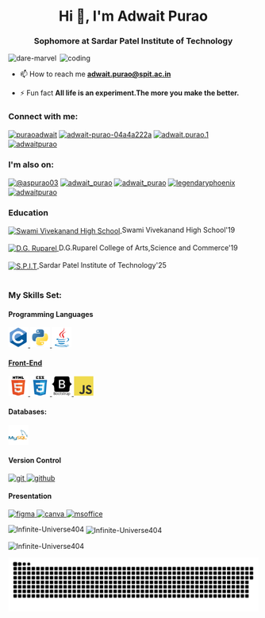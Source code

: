 <h1 align="center">Hi 👋, I'm Adwait Purao</h1>
<h3 align="center">Sophomore at Sardar Patel Institute of Technology</h3>

<img align="right" alt="coding" width=400 src="https://media4.giphy.com/media/jTNG3RF6EwbkpD4LZx/200w.webp?cid=ecf05e47trvmi0z0x8dki9upbwgk4mhyyjeyiphnsaes543z&rid=200w.webp&ct=g">

<p align="left"> <img src="https://komarev.com/ghpvc/?username=dare-marvel&label=Profile%20views&color=0e75b6&style=flat" alt="dare-marvel" /> </p>

- 📫 How to reach me **adwait.purao@spit.ac.in**

- ⚡ Fun fact **All life is an experiment.The more you make the better.**

<h3 align="left">Connect with me:</h3>
<p align="left">
<a href="https://twitter.com/puraoadwait" target="blank"><img align="center" src="https://raw.githubusercontent.com/rahuldkjain/github-profile-readme-generator/master/src/images/icons/Social/twitter.svg" alt="puraoadwait" height="30" width="40" /></a>
<a href="https://linkedin.com/in/adwait-purao-04a4a222a" target="blank"><img align="center" src="https://raw.githubusercontent.com/rahuldkjain/github-profile-readme-generator/master/src/images/icons/Social/linked-in-alt.svg" alt="adwait-purao-04a4a222a" height="30" width="40" /></a>
<a href="https://fb.com/adwait.purao.1" target="blank"><img align="center" src="https://raw.githubusercontent.com/rahuldkjain/github-profile-readme-generator/master/src/images/icons/Social/facebook.svg" alt="adwait.purao.1" height="30" width="40" /></a>
<a href="https://instagram.com/adwaitpurao" target="blank"><img align="center" src="https://raw.githubusercontent.com/rahuldkjain/github-profile-readme-generator/master/src/images/icons/Social/instagram.svg" alt="adwaitpurao" height="30" width="40" /></a>
<h3 align="left">I'm also on:</h3>    
<a href="https://medium.com/@aspurao03" target="blank"><img align="center" src="https://raw.githubusercontent.com/rahuldkjain/github-profile-readme-generator/master/src/images/icons/Social/medium.svg" alt="@aspurao03" height="30" width="40" /></a>
<a href="https://www.codechef.com/users/adwait_purao" target="blank"><img align="center" src="https://cdn.jsdelivr.net/npm/simple-icons@3.1.0/icons/codechef.svg" alt="adwait_purao" height="30" width="40" /></a>
<a href="https://www.hackerrank.com/adwait_purao" target="blank"><img align="center" src="https://raw.githubusercontent.com/rahuldkjain/github-profile-readme-generator/master/src/images/icons/Social/hackerrank.svg" alt="adwait_purao" height="30" width="40" /></a>
<a href="https://www.leetcode.com/legendaryphoenix" target="blank"><img align="center" src="https://raw.githubusercontent.com/rahuldkjain/github-profile-readme-generator/master/src/images/icons/Social/leet-code.svg" alt="legendaryphoenix" height="30" width="40" /></a>
<a href="https://auth.geeksforgeeks.org/user/adwaitpurao" target="blank"><img align="center" src="https://raw.githubusercontent.com/rahuldkjain/github-profile-readme-generator/master/src/images/icons/Social/geeks-for-geeks.svg" alt="adwaitpurao" height="30" width="40" /></a>
</p>

<h3 align="left">Education</h3>
<a href="https://ves.ac.in/svhs/" target="blank"><img align="center" src="https://upload.wikimedia.org/wikipedia/en/e/e8/Vesitlog-transparent.png" title="SSC" alt="Swami Vivekanand High School" height="30" width="40" />&nbsp;</a>Swami Vivekanand High School'19<br></br>
<a href="http://www.ruparel.edu/" target="blank"><img align="center" src="https://bookuradmission.com/college_logo/D.G.%20Ruparel%20College%20of%20Arts,%20Commerce%20&%20Science%20(DGRASC)_logo210922090339.jpg" title="HSC" alt="D.G. Ruparel" height="30" width="40" />&nbsp;</a>D.G.Ruparel College of Arts,Science and Commerce'19<br></br>
<a href="https://www.spit.ac.in/" target="blank"><img align="center" src="https://www.spit.ac.in/wp-content/themes/spit-main/images/SPIT_logo.png" title="B.Tech CE" alt="S.P.I.T" height="30" width="40" />&nbsp;</a>Sardar Patel Institute of Technology'25<br></br>

<h3 align="left">My Skills Set:</h3>
<p align="left">
  
<h4 align="left">Programming Languages</h4>  

<a href="https://www.cprogramming.com/" target="_blank" rel="noreferrer">
<img src="https://raw.githubusercontent.com/devicons/devicon/master/icons/c/c-original.svg" alt="c" width="40" height="40"/> </a>
<a href="https://www.python.org" target="_blank" rel="noreferrer"> <img src="https://raw.githubusercontent.com/devicons/devicon/master/icons/python/python-original.svg" alt="python" width="40" height="40"/> </a> 
<a href="https://www.java.com" target="_blank" rel="noreferrer"> <img src="https://raw.githubusercontent.com/devicons/devicon/master/icons/java/java-original.svg" alt="java" width="40" height="40"/> </a> <a href="https://developer.mozilla.org/en-US/docs/Web/JavaScript" target="_blank" rel="noreferrer">

<h4 align="left">Front-End</h4>
<a href="https://www.w3.org/html/" target="_blank" rel="noreferrer"> 
<img src="https://raw.githubusercontent.com/devicons/devicon/master/icons/html5/html5-original-wordmark.svg" alt="html5" width="40" height="40"/> </a> 
<a href="https://www.w3schools.com/css/" target="_blank" rel="noreferrer">  
<img src="https://raw.githubusercontent.com/devicons/devicon/master/icons/css3/css3-original-wordmark.svg" alt="css3" width="40" height="40"/> </a> 
<a href="https://getbootstrap.com" target="_blank" rel="noreferrer">
<img src="https://raw.githubusercontent.com/devicons/devicon/master/icons/bootstrap/bootstrap-plain-wordmark.svg" alt="bootstrap" width="40" height="40"/> </a> 
<a href="https://www.w3schools.com/js/" target="_blank" rel="noreferrer"> 
<img src="https://raw.githubusercontent.com/devicons/devicon/master/icons/javascript/javascript-original.svg" alt="javascript" width="40" height="40"/> </a> 
 
<h4 align="left">Databases:</h4>
<a href="https://www.mysql.com/" target="_blank" rel="noreferrer"> 
<img src="https://raw.githubusercontent.com/devicons/devicon/master/icons/mysql/mysql-original-wordmark.svg" alt="mysql" width="40" height="40"/> </a>   

<h4 align="left">Version Control</h4> 
<a href="https://git-scm.com/" target="_blank" rel="noreferrer"> 
<img src="https://www.vectorlogo.zone/logos/git-scm/git-scm-icon.svg" alt="git" width="40" height="40"/> </a>   
<a href="https://www.office.com/" target="_blank" rel="noreferrer"> 
<img  src="https://imgs.search.brave.com/T1TmncdbQgcFSsIzp5gZ4jKUgb_A0Xo6g8UNAzOiaR0/rs:fit:900:900:1/g:ce/aHR0cHM6Ly9jbGlw/Z3JvdW5kLmNvbS9p/bWFnZXMvZ2l0aHVi/LWxvZ28tcG5nLTcu/anBn" alt="github" width="40" height="40"/> </a> 
  
<h4 align="left">Presentation</h4> 
<a href="https://www.figma.com/" target="_blank" rel="noreferrer"> 
<img src="https://www.vectorlogo.zone/logos/figma/figma-icon.svg" alt="figma" width="40" height="40"/> </a> 
<a href="https://www.canva.com/" target="_blank" rel="noreferrer"> 
<img src="https://cdn.icon-icons.com/icons2/3504/PNG/512/canva_icon_220714.png" alt="canva" width="40" height="40"/> </a> 
<a href="https://www.office.com/" target="_blank" rel="noreferrer"> 
<img  src="https://imgs.search.brave.com/Q19-aEJ8Y6HeqYPyWX8HkTRtrxJ8ewVqDKbg16-0fvQ/rs:fit:1200:1200:1/g:ce/aHR0cHM6Ly93d3cu/bG9nb2x5bnguY29t/L2ltYWdlcy9sb2dv/bHlueC83Yi83YjZk/ZDUzZWMwM2M4ZDFm/OTFiYjVlZTE5YzAw/Y2RhNi5wbmc" alt="msoffice" width="40" height="40"/> </a> 



</p>

<p><img align="left" src="https://github-readme-stats.vercel.app/api/top-langs?username=Infinite-Universe404&show_icons=true&locale=en&layout=compact" alt="Infinite-Universe404" /></p>

<p>&nbsp;<img align="center" src="https://github-readme-stats.vercel.app/api?username=Infinite-Universe404&show_icons=true&locale=en" alt="Infinite-Universe404" /></p>

<p><img align="center" src="https://github-readme-streak-stats.herokuapp.com/?user=Infinite-Universe404&" alt="Infinite-Universe404" /></p>

![Snake animation](https://github.com/Infinite-Universe404/Infinite-Universe404/blob/output/github-contribution-grid-snake.svg)
